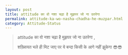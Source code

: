 ```yaml
---
layout: post
title: attitude का वो नशा चढ़ा है मुझपर जो ना उतरेगा
permalink: attitude-ka-wo-nasha-chadha-he-muzpar.html
category: Attitude-Status
---
```

> attitude का वो नशा चढ़ा है मुझपर जो ना उतरेगा , 
> 
> शख़्सियत भले ही मिट जाए पर ये बन्दा किसी के आगे नहीं झुकेगा 😎😎

